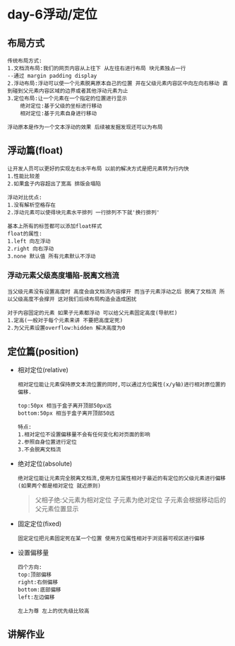 # day-6浮动/定位

## 布局方式

```
传统布局方式:
1.文档流布局:我们的网页内容从上往下 从左往右进行布局 块元素独占一行
--通过 margin padding display
2.浮动布局:浮动可以使一个元素脱离原本自己的位置 并在父级元素内容区中向左向右移动 直到碰到父元素内容区域的边界或者其他浮动元素为止
3.定位布局:让一个元素在一个指定的位置进行显示
	绝对定位:基于父级的坐标进行移动
	相对定位:基于元素自身进行移动 
	
浮动原本是作为一个文本浮动的效果 后续被发掘发现还可以为布局
```

## 浮动篇(float)

```
让开发人员可以更好的实现左右水平布局 以前的解决方式是把元素转为行内快
1.性能比较差
2.如果盒子内容超出了宽高 排版会塌陷

浮动对比优点:
1.没有解析空格存在
2.浮动元素可以使得块元素水平排列 一行排列不下就'换行排列'
```

```
基本上所有的标签都可以添加float样式
float的属性:
1.left 向左浮动
2.right 向右浮动
3.none 默认值 所有元素默认不浮动
```

### 浮动元素父级高度塌陷-脱离文档流

```
当父级元素没有设置高度时 高度会由文档流内容撑开 而当子元素浮动之后 脱离了文档流 所以父级高度不会撑开 这对我们后续布局构造会造成困扰

对于内容固定的元素 如果子元素都浮动 可以给父元素固定高度(导航栏)
1.定高(一般对于每个元素来讲 不要把高度定死)
2.为父元素设置overflow:hidden 解决高度为0
```

## 定位篇(position)

- 相对定位(relative)

  ```
  相对定位能让元素保持原文本流位置的同时,可以通过方位属性(x/y轴)进行相对原位置的偏移.
  
  top:50px 相当于盒子离开顶部50px远
  bottom:50px 相当于盒子离开顶部50远
  
  特点:
  1.相对定位不设置偏移量不会有任何变化和对页面的影响
  2.参照自身位置进行定位
  3.不会脱离文档流
  ```
  
  
  
- 绝对定位(absolute)

  ```
  绝对定位能让元素完全脱离文档流,使用方位属性相对于最近的有定位的父级元素进行偏移(如果两个都是相对定位 就近原则)
  ```

  > 父相子绝:父元素为相对定位 子元素为绝对定位 子元素会根据移动后的父元素位置显示
  
- 固定定位(fixed)

  ```
  固定定位把元素固定死在某一个位置 使用方位属性相对于浏览器可视区进行偏移
  ```

  
  
- 设置偏移量

  ```
  四个方向:
  top:顶部偏移
  right:右侧偏移
  bottom:底部偏移
  left:左边偏移
  
  左上为尊 左上的优先级比较高 
  ```


## 讲解作业

